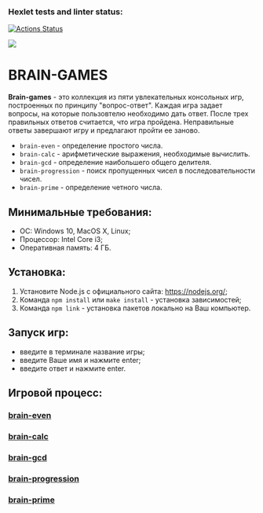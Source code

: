 ### Hexlet tests and linter status:

[![Actions Status](https://github.com/vladislavborovinskiy/frontend-project-44/actions/workflows/hexlet-check.yml/badge.svg)](https://github.com/vladislavborovinskiy/frontend-project-44/actions)

<a href="https://codeclimate.com/github/vladislavborovinskiy/frontend-project-44/maintainability"><img src="https://api.codeclimate.com/v1/badges/a1192c9ae04584b932a2/maintainability" /></a>

# BRAIN-GAMES

**Brain-games** - это коллекция из пяти увлекательных консольных игр, построенных по принципу "вопрос-ответ". Каждая игра задает вопросы, на которые пользовтелю необходимо дать ответ. После трех правильных ответов считается, что игра пройдена. Неправильные ответы завершают игру и предлагают пройти ее заново.

- `brain-even` - определение простого числа.
- `brain-calc` - арифметические выражения, необходимые вычислить.
- `brain-gcd` - определение наибольшего общего делителя.
- `brain-progression` - поиск пропущенных чисел в последовательности чисел.
- `brain-prime` - определение четного числа.

## Минимальные требования:

- ОС: Windows 10, MacOS X, Linux;
- Процессор: Intel Core i3;
- Оперативная память: 4 ГБ.

## Установка:

1. Установите Node.js с официального сайта: https://nodejs.org/;
2. Команда `npm install` или `make install` - установка зависимостей;
3. Команда `npm link` - установка пакетов локально на Ваш компьютер.

## Запуск игр:

- введите в терминале название игры;
- введите Ваше имя и нажмите enter;
- введите ответ и нажмите enter.

## Игровой процесс:

### [brain-even](https://imgur.com/a/ACmUbSn)

### [brain-calc](https://imgur.com/a/3TaaHSB)

### [brain-gcd](https://imgur.com/a/hj0j5zb)

### [brain-progression](https://imgur.com/a/8RzTptz)

### [brain-prime](https://imgur.com/a/9ev3UCy)
